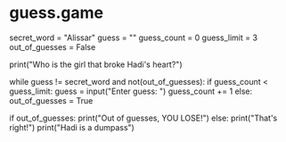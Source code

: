 # guess.game

secret_word = "Alissar"
guess = ""
guess_count = 0
guess_limit = 3
out_of_guesses = False

print("Who is the girl that broke Hadi's heart?")

while guess != secret_word and not(out_of_guesses):
    if guess_count < guess_limit:
        guess = input("Enter guess: ")
        guess_count += 1
    else:
        out_of_guesses = True

if out_of_guesses:
    print("Out of guesses, YOU LOSE!")
else:
   print("That's right!")
   print("Hadi is a dumpass")
